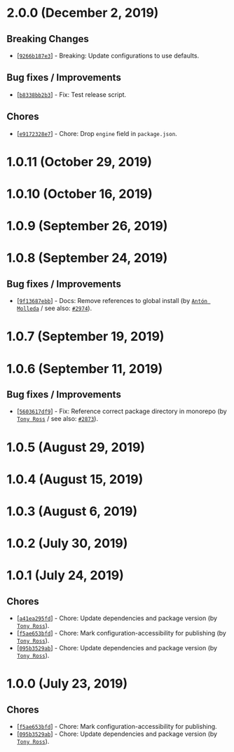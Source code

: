 # 2.0.0 (December 2, 2019)

## Breaking Changes

* [[`9266b187e3`](https://github.com/webhintio/hint/commit/9266b187e3302600ad46729006f99dce0f6af67d)] - Breaking: Update configurations to use defaults.

## Bug fixes / Improvements

* [[`b8338bb2b3`](https://github.com/webhintio/hint/commit/b8338bb2b3cdb4ef9fb4d11a2c6145f659ab0ad2)] - Fix: Test release script.

## Chores

* [[`e9172328e7`](https://github.com/webhintio/hint/commit/e9172328e7494e6bba58f361ec83c24c37123840)] - Chore: Drop `engine` field in `package.json`.


# 1.0.11 (October 29, 2019)


# 1.0.10 (October 16, 2019)


# 1.0.9 (September 26, 2019)


# 1.0.8 (September 24, 2019)

## Bug fixes / Improvements

* [[`9f13687ebb`](https://github.com/webhintio/hint/commit/9f13687ebbd3d929875cab5a9b9084cf608fa21f)] - Docs: Remove references to global install (by [`Antón Molleda`](https://github.com/molant) / see also: [`#2974`](https://github.com/webhintio/hint/issues/2974)).


# 1.0.7 (September 19, 2019)


# 1.0.6 (September 11, 2019)

## Bug fixes / Improvements

* [[`5603617df9`](https://github.com/webhintio/hint/commit/5603617df96def7c2571c8e94d595b76ec4633ec)] - Fix: Reference correct package directory in monorepo (by [`Tony Ross`](https://github.com/antross) / see also: [`#2873`](https://github.com/webhintio/hint/issues/2873)).


# 1.0.5 (August 29, 2019)


# 1.0.4 (August 15, 2019)


# 1.0.3 (August 6, 2019)


# 1.0.2 (July 30, 2019)


# 1.0.1 (July 24, 2019)

## Chores

* [[`a41ea295fd`](https://github.com/webhintio/hint/commit/a41ea295fddd28f89ab0baccd1ea14dfe565bdb6)] - Chore: Update dependencies and package version (by [`Tony Ross`](https://github.com/antross)).
* [[`f5ae653bfd`](https://github.com/webhintio/hint/commit/f5ae653bfd6ef0da97da80593745afb4587db4ee)] - Chore: Mark configuration-accessibility for publishing (by [`Tony Ross`](https://github.com/antross)).
* [[`095b3529ab`](https://github.com/webhintio/hint/commit/095b3529abb115f63da63c08b19a91188e813e2c)] - Chore: Update dependencies and package version (by [`Tony Ross`](https://github.com/antross)).


# 1.0.0 (July 23, 2019)

## Chores

* [[`f5ae653bfd`](https://github.com/webhintio/hint/commit/f5ae653bfd6ef0da97da80593745afb4587db4ee)] - Chore: Mark configuration-accessibility for publishing.
* [[`095b3529ab`](https://github.com/webhintio/hint/commit/095b3529abb115f63da63c08b19a91188e813e2c)] - Chore: Update dependencies and package version (by [`Tony Ross`](https://github.com/antross)).


